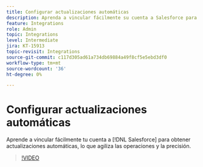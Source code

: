 ```yaml
---
title: Configurar actualizaciones automáticas
description: Aprenda a vincular fácilmente su cuenta a Salesforce para obtener actualizaciones automáticas
feature: Integrations
role: Admin
topic: Integrations
level: Intermediate
jira: KT-15913
topic-revisit: Integrations
source-git-commit: c117d305ad61a734db69884a49f8cf5e5ebd3df0
workflow-type: tm+mt
source-wordcount: '36'
ht-degree: 0%

---
```


# Configurar actualizaciones automáticas

Aprende a vincular fácilmente tu cuenta a [!DNL Salesforce] para obtener actualizaciones automáticas, lo que agiliza las operaciones y la precisión.

>[!VIDEO](https://video.tv.adobe.com/v/3432775?quality=12&learn=on&hidetitle=true)

